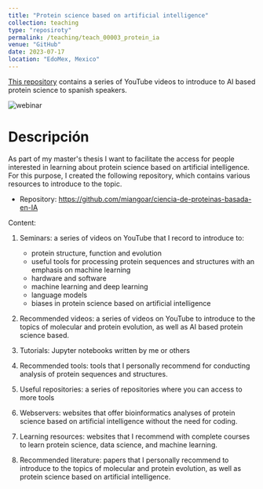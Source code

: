 ```yaml
---
title: "Protein science based on artificial intelligence"
collection: teaching
type: "reposiroty"
permalink: /teaching/teach_00003_protein_ia
venue: "GitHub"
date: 2023-07-17
location: "EdoMex, Mexico"
---
```


<a href="https://github.com/miangoar/ciencia-de-proteinas-basada-en-IA">This repository</a> contains a series of YouTube videos to introduce to AI based protein science to spanish speakers.  

![webinar](/images/gama_protein_ia.png)

Descripción
======

As part of my master's thesis I want to facilitate the access for people interested in learning about protein science based on artificial intelligence. For this purpose, I created the following repository, which contains various resources to introduce to the topic.
* Repository: <https://github.com/miangoar/ciencia-de-proteinas-basada-en-IA>

Content:
1. Seminars: a series of videos on YouTube that I record to introduce to:
   - protein structure, function and evolution
   - useful tools for processing protein sequences and structures with an emphasis on machine learning
   - hardware and software
   - machine learning and deep learning
   - language models
   - biases in protein science based on artificial intelligence

2. Recommended videos: a series of videos on YouTube to introduce to the topics of molecular and protein evolution, as well as AI based protein science based.

3. Tutorials: Jupyter notebooks written by me or others

4. Recommended tools: tools that I personally recommend for conducting analysis of protein sequences and structures.

5. Useful repositories: a series of repositories where you can access to more tools 

6. Webservers: websites that offer bioinformatics analyses of protein science based on artificial intelligence without the need for coding.

7. Learning resources: websites that I recommend with complete courses to learn protein science, data science, and machine learning.

8. Recommended literature: papers that I personally recommend to introduce to the topics of molecular and protein evolution, as well as protein science based on artificial intelligence.
